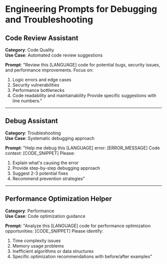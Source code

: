# Engineering Prompts for Debugging and Troubleshooting

## Code Review Assistant
**Category**: Code Quality  
**Use Case**: Automated code review suggestions

**Prompt**: 
"Review this [LANGUAGE] code for potential bugs, security issues, and performance improvements. Focus on:
1. Logic errors and edge cases
2. Security vulnerabilities  
3. Performance bottlenecks
4. Code readability and maintainability
Provide specific suggestions with line numbers."

---

## Debug Assistant  
**Category**: Troubleshooting  
**Use Case**: Systematic debugging approach

**Prompt**:
"Help me debug this [LANGUAGE] error: [ERROR_MESSAGE]
Code context: [CODE_SNIPPET]
Please:
1. Explain what's causing the error
2. Provide step-by-step debugging approach
3. Suggest 2-3 potential fixes
4. Recommend prevention strategies"

---

## Performance Optimization Helper
**Category**: Performance  
**Use Case**: Code optimization guidance

**Prompt**:
"Analyze this [LANGUAGE] code for performance optimization opportunities:
[CODE_SNIPPET]
Please identify:
1. Time complexity issues
2. Memory usage problems
3. Inefficient algorithms or data structures
4. Specific optimization recommendations with before/after examples"
